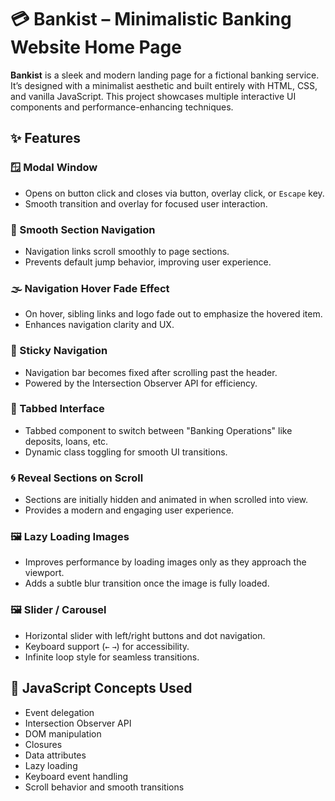 # 💳 Bankist – Minimalistic Banking Website Home Page

**Bankist** is a sleek and modern landing page for a fictional banking service. It’s designed with a minimalist aesthetic and built entirely with HTML, CSS, and vanilla JavaScript. This project showcases multiple interactive UI components and performance-enhancing techniques.

## ✨ Features

### 🪟 Modal Window
- Opens on button click and closes via button, overlay click, or `Escape` key.
- Smooth transition and overlay for focused user interaction.

### 🔗 Smooth Section Navigation
- Navigation links scroll smoothly to page sections.
- Prevents default jump behavior, improving user experience.

### 🌫️ Navigation Hover Fade Effect
- On hover, sibling links and logo fade out to emphasize the hovered item.
- Enhances navigation clarity and UX.

### 📌 Sticky Navigation
- Navigation bar becomes fixed after scrolling past the header.
- Powered by the Intersection Observer API for efficiency.

### 📂 Tabbed Interface
- Tabbed component to switch between "Banking Operations" like deposits, loans, etc.
- Dynamic class toggling for smooth UI transitions.

### 🌀 Reveal Sections on Scroll
- Sections are initially hidden and animated in when scrolled into view.
- Provides a modern and engaging user experience.

### 🖼️ Lazy Loading Images
- Improves performance by loading images only as they approach the viewport.
- Adds a subtle blur transition once the image is fully loaded.

### 🖼️ Slider / Carousel
- Horizontal slider with left/right buttons and dot navigation.
- Keyboard support (`←` `→`) for accessibility.
- Infinite loop style for seamless transitions.

## 🧠 JavaScript Concepts Used

- Event delegation
- Intersection Observer API
- DOM manipulation
- Closures
- Data attributes
- Lazy loading
- Keyboard event handling
- Scroll behavior and smooth transitions
